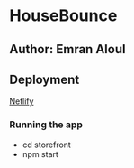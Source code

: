 # HouseBounce

## Author: Emran Aloul

## Deployment

[Netlify](https://epic-montalcini-64a413.netlify.app/)

### Running the app

* cd storefront
* npm start
